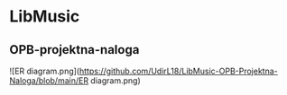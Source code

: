 # LibMusic
## OPB-projektna-naloga
![ER diagram.png](https://github.com/UdirL18/LibMusic-OPB-Projektna-Naloga/blob/main/ER diagram.png)
